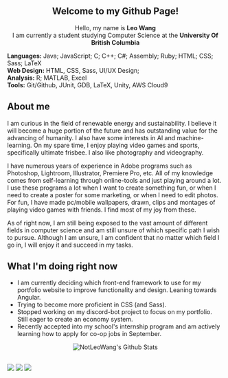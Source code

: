 <div align="center">
    <h2> 
        Welcome to my Github Page!
    </h2>
</div>

<div align="center">
    <p> Hello, my name is <b>Leo Wang</b> <br> I am currently a student studying Computer Science at the <b>University Of British Columbia</b> </p>
</div>

<div>
    <p> <b>Languages:</b> Java; JavaScript; C; C++; C#; Assembly; Ruby; HTML; CSS; Sass; LaTeX <br> <b>Web Design:</b> HTML, CSS, Sass, UI/UX Design; <br> <b>Analysis:</b> R; MATLAB, Excel <br> <b>Tools:</b> Git/Github, JUnit, GDB, LaTeX, Unity, AWS Cloud9 </p>
</div>

<div>
    <h2>
        About me
    </h2>
    <p>I am curious in the field of renewable energy and sustainability. I believe it will become a huge portion of the future and has outstanding value for the advancing of humanity. I also have some interests in AI and machine-learning. On my spare time, I enjoy playing video games and sports, specifically ultimate frisbee. I also like photography and videography.</p>
    <p>I have numerous years of experience in Adobe programs such as Photoshop, Lightroom, Illustrator, Premiere Pro, etc. All of my knowledge comes from self-learning through online-tools and just playing around a lot. I use these programs a lot when I want to create something fun, or when I need to create a poster for some marketing, or when I need to edit photos. For fun, I have made pc/mobile wallpapers, drawn, clips and montages of playing video games with friends. I find most of my joy from these.</p>
    <p>As of right now, I am still being exposed to the vast amount of different fields in computer science and am still unsure of which specific path I wish to pursue. Although I am unsure, I am confident that no matter which field I go in, I will enjoy it and succeed in my tasks. </p>
</div>

<div>
    <h2>
        What I'm doing right now
    </h2>
    <ul>
        <li>I am currently deciding which front-end framework to use for my portfolio website to improve functionality and design. Leaning towards Angular.</li>
        <li>Trying to become more proficient in CSS (and Sass).</li>
        <li>Stopped working on my discord-bot project to focus on my portfolio. Still eager to create an economy system.</li>
        <li>Recently accepted into my school's internship program and am actively learning how to apply for co-op jobs in September.</li>
    </ul>
</div>

<div align="center">
    <img align="center" src="https://github-readme-stats.vercel.app/api?username=notleowang" alt="NotLeoWang's Github Stats">
</div>

<br>

[![](https://img.shields.io/badge/-Linkedin-0072b1?style=flat-square)](https://www.linkedin.com/in/leowangubc/)
[![](https://img.shields.io/badge/-Twitter-1C9CEA?style=flat-square)](https://twitter.com/NotLeoWang)
[![](https://img.shields.io/badge/-Youtube-c4302b?style=flat-square)](https://www.youtube.com/channel/UCRfvwifW3TthUnQwS53ruWQ)
